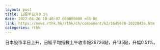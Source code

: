 ```yaml
---
layout: post
title: 日股半日升0.5%
date: 2022-04-26 10:46:07.000000000 +08:00
link: https://news.rthk.hk/rthk/ch/component/k2/1645678-20220426.htm
categories: rthk
---
```


日本股市半日上升，日經平均指數上午收市報26726點，升135點，升幅0.51%。
